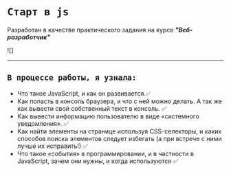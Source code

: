 # `Старт в js`

Разработан в качестве практического задания на курсе ***"Веб-разработчик"***

![]

---
## `В процессе работы, я узнала:`

+ Что такое JavaScript, и как он развивается.:white_check_mark:
+ Как попасть в консоль браузера, и что с ней можно делать. А так же как вывести свой собственный текст в консоль. :white_check_mark:
+ Как вывести информацию пользователю в виде «системного уведомления». :white_check_mark:
+ Как найти элементы на странице используя CSS-селекторы, и каких способов поиска элементов следует избегать (а при встрече с ними лучше их исправить!) :white_check_mark:
+ Что такое «события» в программировании, и в частности в JavaScript, зачем они нужны, и когда используются :white_check_mark: